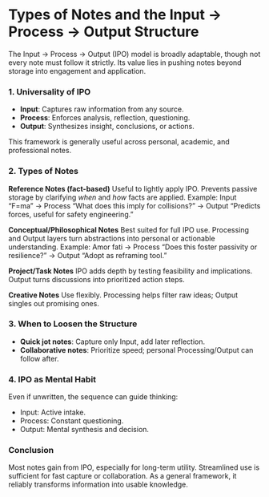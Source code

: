 # Types of Notes and the Input → Process → Output Structure

The Input → Process → Output (IPO) model is broadly adaptable, though not every note must follow it strictly. Its value lies in pushing notes beyond storage into engagement and application.

### 1. Universality of IPO

* **Input**: Captures raw information from any source.
* **Process**: Enforces analysis, reflection, questioning.
* **Output**: Synthesizes insight, conclusions, or actions.

This framework is generally useful across personal, academic, and professional notes.

### 2. Types of Notes

**Reference Notes (fact-based)**
Useful to lightly apply IPO. Prevents passive storage by clarifying *when* and *how* facts are applied.
Example: Input “F=ma” → Process “What does this imply for collisions?” → Output “Predicts forces, useful for safety engineering.”

**Conceptual/Philosophical Notes**
Best suited for full IPO use. Processing and Output layers turn abstractions into personal or actionable understanding.
Example: Amor fati → Process “Does this foster passivity or resilience?” → Output “Adopt as reframing tool.”

**Project/Task Notes**
IPO adds depth by testing feasibility and implications. Output turns discussions into prioritized action steps.

**Creative Notes**
Use flexibly. Processing helps filter raw ideas; Output singles out promising ones.

### 3. When to Loosen the Structure

* **Quick jot notes**: Capture only Input, add later reflection.
* **Collaborative notes**: Prioritize speed; personal Processing/Output can follow after.

### 4. IPO as Mental Habit

Even if unwritten, the sequence can guide thinking:

* Input: Active intake.
* Process: Constant questioning.
* Output: Mental synthesis and decision.

### Conclusion

Most notes gain from IPO, especially for long-term utility. Streamlined use is sufficient for fast capture or collaboration. As a general framework, it reliably transforms information into usable knowledge.
